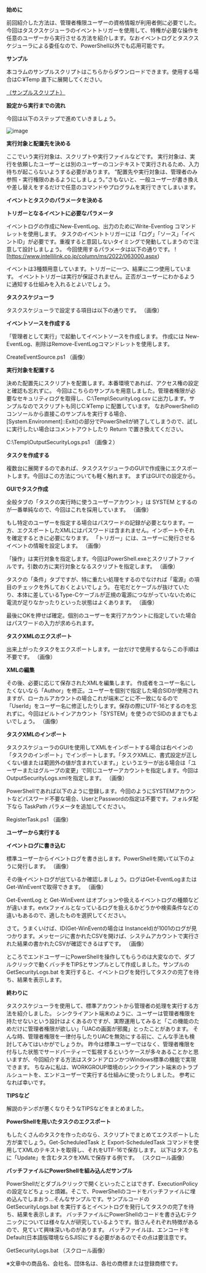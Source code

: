   **始めに**

前回紹介した方法は、管理者権限ユーザーの資格情報が利用者側に必要でした。
今回はタスクスケジューラのイベントトリガーを使用して、特権が必要な操作を任意のユーザーから実行させる方法を紹介します。なおイベントログとタスクスケジューラによる委任なので、PowerShell以外でも応用可能です。

**サンプル**

本コラムのサンプルスクリプトはこちらからダウンロードできます。使用する場合はC:¥Temp 直下に展開してください。

[（サンプルスクリプト）](https://www.intellilink.co.jp/-/media/ndil/ndil-jp/column/ms/2022/063000/package.zip)

**設定から実行までの流れ**

今回は以下のステップで進めていきましょう。

![image](https://user-images.githubusercontent.com/49302727/186832371-13f6194f-0c59-48f1-b673-572fb21890b4.png)

**実行対象と配置先を決める**

ここでいう実行対象は、スクリプトや実行ファイルなどです。
実行対象は、実行を依頼したユーザーとは別のユーザーのコンテキストで実行されるため、入力待ちが起こらないようする必要があります。
”配置先や実行対象は、管理者のみ参照・実行権限のあるようにしましょう。”さもないと、一般ユーザーが書き換えや差し替えをするだけで任意のコマンドやプログラムを実行できてしまいます。

**イベントとタスクのパラメータを決める**

**トリガーとなるイベントに必要なパラメータ**

イベントログの作成にNew-EventLog、出力のためにWrite-Eventlog コマンドレットを使用します。
タスクのイベントトリガーには「ログ」「ソース」「イベントID」が必要です。重複すると意図しないタイミングで発動してしまうので注意して設計しましょう。
今回使用するパラメータは以下の通りです。
![https://www.intellilink.co.jp/column/ms/2022/063000.aspx)

イベントは3種類用意しています。トリガーに一つ、結果に二つ使用しています。
イベントトリガーは実行が保証されません。正否がユーザーにわかるように通知する仕組みを入れるとよいでしょう。

**タスクスケジューラ**

タスクスケジューラで設定する項目は以下の通りです。
（画像）

**イベントソースを作成する**

「管理者として実行」で起動してイベントソースを作成します。
作成には New-EventLog、削除はRemove-EventLogコマンドレットを使用します。

CreateEventSource.ps1
（画像）

**実行対象を配置する**

決めた配置先にスクリプトを配置します。本番環境であれば、アクセス権の設定と確認も忘れずに。
今回はこちらのサンプルを用意しました。管理者権限が必要なセキュリティログを取得し、C:\Temp\SecurityLog.csv に出力します。サンプルなのでスクリプトも同じC:¥Temp に配置しています。
なおPowerShellのコンソールから直接このサンプルを実行する場合、[System.Environment]::Exit()の部分でPowerShellが終了してしまうので、試しに実行したい場合はコメントアウトしたり Return で置き換えてください。

C:\Temp\OutputSecurityLogs.ps1
（画像２）

**タスクを作成する**

複数台に展開するのであれば、タスクスケジューラのGUIで作成後にエクスポートします。今回はこの方法についても軽く触れます。
まずはGUIでの設定から。

**GUIでタスク作成**

全般タブの「タスクの実行時に使うユーザーアカウント」は SYSTEM とするのが一番単純なので、今回はこれを採用しています。
（画像）

もし特定のユーザーを指定する場合はパスワードの記録が必要となります。一方、エクスポートしたXMLにはパスワードは含まれません。インポートやそれを確定するときに必要になります。
「トリガー」には、ユーザーに発行させるイベントの情報を設定します。
（画像）

「操作」は実行対象を指定します。今回はPowerShell.exeとスクリプトファイルです。引数の方に実行対象となるスクリプトを指定します。
（画像）

タスクの「条件」タブですが、特に重たい処理をするのでなければ「電源」の項目のチェックを外しておくとよいでしょう。
在宅だとケーブルが抜けていたり、本体に差しているType-Cケーブルが正規の電源につながっていないために電流が足りなかったりといった状態はよくあります。
（画像）

最後にOKを押せば確定。個別のユーザーを実行アカウントに指定していた場合はパスワードの入力が求められます。

**タスクXMLのエクスポート**

出来上がったタスクをエクスポートします。一台だけで使用するならこの手順は不要です。
（画像）

**XMLの編集**

その後、必要に応じて保存されたXMLを編集します。
作成者をユーザー名にしたくないなら「Author」を修正。ユーザーを個別で指定した場合SIDが使用されますが、ローカルアカウントの場合これが端末ごとに不一致になるので「UserId」をユーザー名に修正したりします。保存の際にUTF-16とするのを忘れずに。今回はビルトインアカウント「SYSTEM」を使うのでSIDのままでもよいでしょう。
（画像）

**タスクXMLのインポート**

タスクスケジューラのGUIを使用してXMLをインポートする場合は右ペインの「タスクのインポート」でインポートします。「タスクXMLに、書式設定が正しくない値または範囲外の値が含まれています。」というエラーが出る場合は「ユーザーまたはグループの変更」で同じユーザーアカウントを指定します。今回はOutputSecurityLogs.xmlを指定します。
（画像）

PowerShellであれば以下のように登録します。今回のようにSYSTEMアカウントなどパスワード不要な場合、UserとPasswordの指定は不要です。フォルダ配下なら TaskPath パラメータを追加してください。

RegisterTask.ps1
（画像）

**ユーザーから実行する**

**イベントログに書き込む**

標準ユーザーからイベントログを書き出します。PowerShellを開いて以下のように発行します。
（画像）

その後イベントログが出ているか確認しましょう。ログはGet-EventLogまたはGet-WinEventで取得できます。
（画像）

Get-EventLog と Get-WinEvent はオプションや扱えるイベントログの種類などが違います。evtxファイルとなっているログを扱えるかどうかや検索条件などの違いもあるので、適したものを選択してください。

さて。うまくいけば、ID(Get-WinEventの場合は InstanceId)が1001のログが見つかります。メッセージに書かれたCSVを開けば、システムアカウントで実行された結果の書かれたCSVが確認できるはずです。
（画像）

ところでエンドユーザーにPowerShellを操作してもらうのは大変なので、ダブルクリックで動くバッチをTIPSとサンプルとして作成しました。サンプルの GetSecurityLogs.bat を実行すると、イベントログを発行してタスクの完了を待ち、結果を表示します。

**終わりに**

タスクスケジューラを使用して、標準アカウントから管理者の処理を実行する方法を紹介しました。
シンクライアント端末のように、ユーザーは管理者権限を持たせないという設計はよくあるのですが、実際運用してみると「この機能のためだけに管理者権限が欲しい」「UACの画面が邪魔」とったことがあります。
そんな時、管理者権限を一律付与したりUACを無効にする前に、こんな手法も検討してみてはいかがでしょうか。
昨今は標準ユーザーではなく、管理者権限を付与した状態でサードパーティーで監視するというケースが多々あることかと思いますが、今回紹介する方法はスタンドアロンかつWindows標準の機能で実現できます。
ちなみに私は、WORKGROUP環境のシンクライアント端末のトラブルシュートを、エンドユーザーで実行する仕組みに使ったりしました。
参考になれば幸いです。

**TIPSなど**

解説のテンポが悪くなりそうなTIPSなどをまとめました。

**PowerShellを用いたタスクのエクスポート**

もしたくさんのタスクを作ったのなら、スクリプトでまとめてエクスポートした方が楽でしょう。Get-ScheduledTask と Export-ScheduledTask コマンドを使用してXMLのテキストを取得し、それをUTF-16で保存します。
以下はタスク名に「Update」を含むタスクをXMLで保存する例です。
（スクロール画像）

**バッチファイルにPowerShellを組み込んだサンプル**

PowerShellだとダブルクリックで開くといったことはできず、ExecutionPolicyの設定などちょっと煩雑。そこで、PowerShellのコードをバッチファイルに埋め込んでしまおう…そんなサンプルです。サンプルコードの GetSecurityLogs.bat を実行するとイベントログを発行してタスクの完了を待ち、結果を表示します。
バッチファイルにPowerShellのコードを書き込むテクニックについては様々な人が研究しているようです。皆さんそれぞれ特徴があるので、見ていて興味深いものがあります。
バッチファイルは、エンコードをDefault(日本語版環境ならSJIS)にする必要があるのでその点は要注意です。

GetSecurityLogs.bat
（スクロール画像）

※文章中の商品名、会社名、団体名は、各社の商標または登録商標です。
